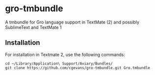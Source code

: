gro-tmbundle
============

A tmbundle for Gro language support in TextMate (2) and possibly SublimeText and TextMate 1

Installation
------------

For installation in Textmate 2, use the following commands:

    cd ~/Library/Application\ Support/Aviary/Bundles/
    git clone https://github.com/cgevans/gro-tmbundle.git Gro.tmbundle
